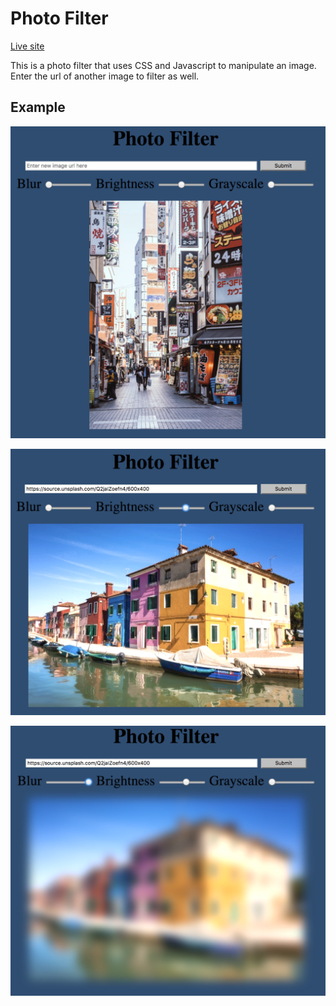 # Photo Filter

[Live site](https://spookybit.github.io/photo_filter/)

This is a photo filter that uses CSS and Javascript to manipulate an image.
Enter the url of another image to filter as well.

## Example
![image1](assets/image1.png)

![image2](assets/image2.png)

![image3](assets/image3.png)
